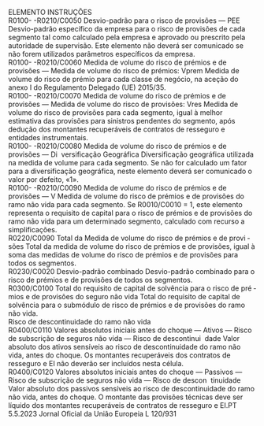  
ELEMENTO  INSTRUÇÕES  
R0100- 
-R0210/C0050  Desvio-padrão para o risco de 
provisões — PEE  Desvio-padrão específico da empresa para o risco de provisões de cada segmento 
tal como calculado pela empresa e aprovado ou prescrito pela autoridade de 
supervisão. 
Este elemento não deverá ser comunicado se não forem utilizados parâmetros 
específicos da empresa.  
R0100- 
-R0210/C0060  Medida de volume do risco de 
prémios e de provisões — 
Medida de volume do risco de 
prémios: Vprem  Medida de volume do risco de prémio para cada classe de negócio, na aceção do 
anexo I do Regulamento Delegado (UE) 2015/35.  
R0100- 
-R0210/C0070  Medida de volume do risco de 
prémios e de provisões — 
Medida de volume do risco de 
provisões: Vres  Medida de volume do risco de provisões para cada segmento, igual à melhor 
estimativa das provisões para sinistros pendentes do segmento, após dedução 
dos montantes recuperáveis de contratos de resseguro e entidades instrumentais.  
R0100- 
-R0210/C0080  Medida de volume do risco de 
prémios e de provisões — Di ­
versificação Geográfica  Diversificação geográfica utilizada na medida de volume para cada segmento. 
Se não for calculado um fator para a diversificação geográfica, neste elemento 
deverá ser comunicado o valor por defeito, «1».  
R0100- 
-R0210/C0090  Medida de volume do risco de 
prémios e de provisões — V  Medida de volume do risco de prémios e de provisões do ramo não vida para cada 
segmento. 
Se R0010/C0010 = 1, este elemento representa o requisito de capital para o risco 
de prémios e de provisões do ramo não vida para um determinado segmento, 
calculado com recurso a simplificações.  
R0220/C0090  Total da Medida de volume do 
risco de prémios e de provi ­
sões  Total da medida de volume do risco de prémios e de provisões, igual à soma das 
medidas de volume do risco de prémios e de provisões para todos os segmentos.  
R0230/C0020  Desvio-padrão combinado  Desvio-padrão combinado para o risco de prémios e de provisões de todos os 
segmentos.  
R0300/C0100  Total do requisito de capital de 
solvência para o risco de pré ­
mios e de provisões do seguro 
não vida  Total do requisito de capital de solvência para o submódulo de risco de prémios e 
de provisões do ramo não vida.  
Risco de descontinuidade do ramo não vida  
R0400/C0110  Valores absolutos iniciais antes 
do choque — Ativos — Risco 
de subscrição de seguros não 
vida — Risco de descontinui ­
dade  Valor absoluto dos ativos sensíveis ao risco de descontinuidade do ramo não vida, 
antes do choque. 
Os montantes recuperáveis dos contratos de resseguro e EI não deverão ser 
incluídos nesta célula.  
R0400/C0120  Valores absolutos iniciais antes 
do choque — Passivos — 
Risco de subscrição de seguros 
não vida — Risco de descon ­
tinuidade  Valor absoluto dos passivos sensíveis ao risco de descontinuidade do ramo não 
vida, antes do choque. 
O montante das provisões técnicas deve ser líquido dos montantes recuperáveis de 
contratos de resseguro e EI.PT  5.5.2023 Jornal Oficial da União Europeia L 120/931
